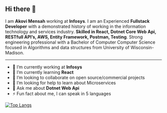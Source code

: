 
## Hi there 👋

I am **Akovi Mensah** working at **Infosys**. I am an Experienced **Fullstack Developer** with a demonstrated history of working in the information technology and services industry. **Skilled in React, Dotnet Core Web Api, RESTfull API’s, AWS, Entity Framework, Postman, Testing**. Strong engineering professional with a Bachelor of Computer Computer Science focused in Algorithms and data structures from University of Wisconsin-Madison.


---

- 🔭 I’m currently working at **Infosys**
- 🌱 I’m currently learning **React**
- 👯 I’m looking to collaborate on open source/commercial projects
- 🤔 I’m looking for help to learn about Microservices
- 💬 Ask me about **Dotnet Web Api**
- ⚡ Fun fact about me, I can speak in 5 languages

[![Top Langs](https://github-readme-stats.vercel.app/api/top-langs/?username=AkoviMensah)](https://github.com/AkoviMensah/github-readme-stats)

